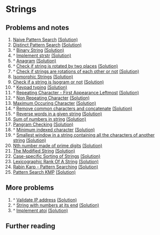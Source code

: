 # Strings

## Problems and notes
1. [Naive Pattern Search](https://practice.geeksforgeeks.org/problems/naive-pattern-search/1/?track=SPC-Strings&batchId=154) [(Solution)]()
2. [Distinct Pattern Search](https://practice.geeksforgeeks.org/problems/distinct-pattern-search/1/?track=SPC-Strings&batchId=154) [(Solution)]()
3. ^ [Binary String](https://practice.geeksforgeeks.org/problems/binary-string/1/?track=SPC-Strings&batchId=154) [(Solution)]()
4. ^ [Implement strstr](https://practice.geeksforgeeks.org/problems/implement-strstr/1/?track=SPC-Strings&batchId=154) [(Solution)]()
5. ^ [Anagram](https://practice.geeksforgeeks.org/problems/anagram/1/?track=SPC-Strings&batchId=154) [(Solution)]()
6. ^ [Check if string is rotated by two places](https://practice.geeksforgeeks.org/problems/check-if-string-is-rotated-by-two-places/1/?track=SPC-Strings&batchId=154) [(Solution)]()
7. ^ [Check if strings are rotations of each other or not](https://practice.geeksforgeeks.org/problems/check-if-strings-are-rotations-of-each-other-or-not/1/?track=SPC-Strings&batchId=154) [(Solution)]()
8. [Isomorphic Strings](https://practice.geeksforgeeks.org/problems/isomorphic-strings/1/?track=SPC-Strings&batchId=154) [(Solution)]()
9. [Check if a string is Isogram or not](https://practice.geeksforgeeks.org/problems/check-if-a-string-is-isogram-or-not/1/?track=SPC-Strings&batchId=154) [(Solution)]()
10. ^ [Keypad typing](https://practice.geeksforgeeks.org/problems/keypad-typing/0/?track=SPC-Strings&batchId=154) [(Solution)]()
11. ^ [Repeating Character - First Appearance Leftmost](https://practice.geeksforgeeks.org/problems/repeating-character-first-appearance-leftmost/1/?track=SPC-Strings&batchId=154) [(Solution)]()
12. ^ [Non Repeating Character](https://practice.geeksforgeeks.org/problems/non-repeating-character/1/?track=SPC-Strings&batchId=154) [(Solution)]()
13. [Maximum Occuring Character](https://practice.geeksforgeeks.org/problems/maximum-occuring-character/1/?track=SPC-Strings&batchId=154) [(Solution)]()
14. ^ [Remove common characters and concatenate](https://practice.geeksforgeeks.org/problems/remove-common-characters-and-concatenate/1/?track=SPC-Strings&batchId=154) [(Solution)]()
15. ^ [Reverse words in a given string](https://practice.geeksforgeeks.org/problems/reverse-words-in-a-given-string5459/1/?track=SPC-Strings&batchId=154) [(Solution)]()
16. [Sum of numbers in string](https://practice.geeksforgeeks.org/problems/sum-of-numbers-in-string/1/?track=SPC-Strings&batchId=154) [(Solution)]()
17. [Pangram Checking](https://practice.geeksforgeeks.org/problems/pangram-checking/1/?track=SPC-Strings&batchId=154) [(Solution)]()
18. ^ [Minimum indexed character](https://practice.geeksforgeeks.org/problems/minimum-indexed-character/1/?track=SPC-Strings&batchId=154) [(Solution)]()
19. ^ [Smallest window in a string containing all the characters of another string](https://practice.geeksforgeeks.org/problems/smallest-window-in-a-string-containing-all-the-characters-of-another-string/1/?track=SPC-Strings&batchId=154) [(Solution)]()
20. [Nth number made of prime digits](https://practice.geeksforgeeks.org/problems/nth-number-made-of-prime-digits/0/?track=SPC-Strings&batchId=154) [(Solution)]()
21. [The Modified String](https://practice.geeksforgeeks.org/problems/the-modified-string/1/?track=SPC-Strings&batchId=154) [(Solution)]()
22. [Case-specific Sorting of Strings](https://practice.geeksforgeeks.org/problems/case-specific-sorting-of-strings4845/1/?track=SPC-Strings&batchId=154) [(Solution)]()
23. [Lexicographic Rank Of A String](https://practice.geeksforgeeks.org/problems/rank-the-permutations/1/?track=SPC-Strings&batchId=154) [(Solution)]()
24. [Rabin Karp - Pattern Searching](https://practice.geeksforgeeks.org/problems/rabin-karp-pattern-searching/1/?track=SPC-Strings&batchId=154) [(Solution)]()
25. [Pattern Search KMP](https://practice.geeksforgeeks.org/problems/pattern-search-kmp/1/?track=SPC-Strings&batchId=154) [(Solution)]()


## More problems
1. ^ [Validate IP address](https://practice.geeksforgeeks.org/problems/validate-an-ip-address/1) [(Solution)](https://github.com/thecoducer/GeeksForGeeks_DSA_Course_Solutions/blob/master/Strings/More/validate_ip.java)
2. ^ [String with numbers at its end](https://practice.geeksforgeeks.org/problems/string-with-numbers-at-its-end/0) [(Solution)](https://github.com/thecoducer/GeeksForGeeks_DSA_Course_Solutions/blob/master/Strings/More/str_with_num_at_end.cpp)
3. ^ [Implement atoi](https://practice.geeksforgeeks.org/problems/implement-atoi/1) [(Solution)](https://github.com/thecoducer/GeeksForGeeks_DSA_Course_Solutions/blob/master/Strings/More/implement_atoi.cpp)


## Further reading
